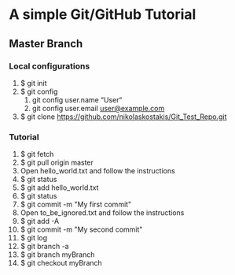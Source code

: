 # A simple Git/GitHub Tutorial

## Master Branch

### Local configurations

1. $ git init
2. $ git config
   1. git config user.name “User“
   2. git config user.email user@example.com
3. $ git clone https://github.com/nikolaskostakis/Git_Test_Repo.git

### Tutorial

1. $ git fetch
2. $ git pull origin master
3. Open hello_world.txt and follow the instructions
4. $ git status
5. $ git add hello_world.txt
6. $ git status
7. $ git commit -m "My first commit"
8. Open to_be_ignored.txt and follow the instructions
9. $ git add -A
10. $ git commit -m "My second commit"
11. $ git log
12. $ git branch -a
13. $ git branch myBranch
14. $ git checkout myBranch